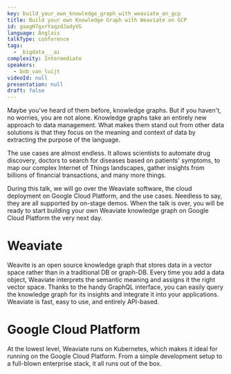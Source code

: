 ```yaml
---
key: build_your_own_knowledge_graph_with_weaviate_on_gcp
title: Build your own Knowledge Graph with Weaviate on GCP
id: gaagH7gxrYaqzdJadyVG
language: Anglais
talkType: conference
tags:
  - _bigdata___ai
complexity: Intermediate
speakers:
  - bob_van_luijt
videoId: null
presentation: null
draft: false
---
```

Maybe you've heard of them before, knowledge graphs. But if you haven't, no worries, you are not alone. Knowledge graphs take an entirely new approach to data management. What makes them stand out from other data solutions is that they focus on the meaning and context of data by extracting the purpose of the language.

The use cases are almost endless. It allows scientists to automate drug discovery, doctors to search for diseases based on patients' symptoms, to map our complex Internet of Things landscapes, gather insights from billions of financial transactions, and many more things.

During this talk, we will go over the Weaviate software, the cloud deployment on Google Cloud Platform, and the use cases. Needless to say, they are all supported by on-stage demos. When the talk is over, you will be ready to start building your own Weaviate knowledge graph on Google Cloud Platform the very next day.

# Weaviate
Weavite is an open source knowledge graph that stores data in a vector space rather than in a traditional DB or graph-DB. Every time you add a data object, Weaviate interprets the semantic meaning and assigns it the right vector space. Thanks to the handy GraphQL interface, you can easily query the knowledge graph for its insights and integrate it into your applications. Weaviate is fast, easy to use, and entirely API-based.

# Google Cloud Platform
At the lowest level, Weaviate runs on Kubernetes, which makes it ideal for running on the Google Cloud Platform. From a simple development setup to a full-blown enterprise stack, it all runs out of the box.